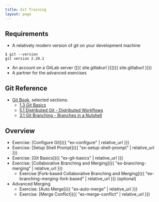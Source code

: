 ```yaml
---
title: Git Training
layout: page
---
```


## Requirements
  - A relatively modern version of git on your development machine
```terminal
$ git --version
git version 2.20.1
```
  - An account on a GitLab server ([{{ site.gitlaburl }}]({{ site.gitlaburl }}))
  - A partner for the advanced exercises


## Git Reference

- [Git Book](https://git-scm.com/book/en/v2), selected sections:
  - [1.3 Git Basics](https://git-scm.com/book/en/v2/Getting-Started-Git-Basics)
  - [5.1 Distributed Git - Distributed Workflows](https://git-scm.com/book/en/v2/Distributed-Git-Distributed-Workflows)
  - [3.1 Git Branching - Branches in a Nutshell](https://git-scm.com/book/en/v2/Git-Branching-Branches-in-a-Nutshell)

## Overview
- Exercise: [Configure Git]({{ "ex-configure" | relative_url }})
- Exercise: [Setup Shell Prompt]({{ "ex-setup-shell-prompt" | relative_url }})
- Exercise: [Git Basics]({{ "ex-git-basics" | relative_url }})
- Exercise: [Collaborative Branching and Merging]({{ "ex-branching-merging" | relative_url }})
  - Exercise [Fork-based Collaborative Branching and Merging]({{ "ex-branching-merging-fork-based" | relative_url }}) (optional)
- Advanced Merging
  - Exercise: [Auto Merge]({{ "ex-auto-merge" | relative_url }})
  - Exercise: [Merge Conflict]({{ "ex-merge-conflict" | relative_url }})

